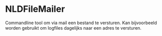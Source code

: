# NLDFileMailer
Commandline tool om via mail een bestand te versturen. Kan bijvoorbeeld worden gebruikt om logfiles dagelijks naar een adres te versturen.

